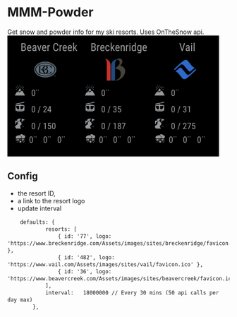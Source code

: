 # MMM-Powder
Get snow and powder info for my ski resorts.  Uses OnTheSnow api.
![powder](powder.png "powder")

## Config
* the resort ID, 
* a link to the resort logo
* update interval
```
	defaults: {
            resorts: [
                { id: '77', logo: 'https://www.breckenridge.com/Assets/images/sites/breckenridge/favicon.ico' },
                { id: '482', logo: 'https://www.vail.com/Assets/images/sites/vail/favicon.ico' },
                { id: '36', logo: 'https://www.beavercreek.com/Assets/images/sites/beavercreek/favicon.ico'}
            ],
            interval:   18000000 // Every 30 mins (50 api calls per day max)
        },
```
